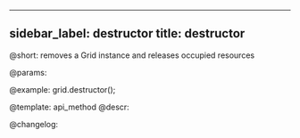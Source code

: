 
---
sidebar_label: destructor
title: destructor
---          

@short: removes a Grid instance and releases occupied resources


@params:




@example:
grid.destructor();


@template: api_method
@descr:





@changelog:


